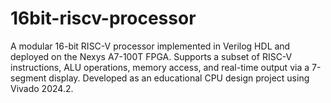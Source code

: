 # 16bit-riscv-processor
A modular 16-bit RISC-V processor implemented in Verilog HDL and deployed on the Nexys A7-100T FPGA. Supports a subset of RISC-V instructions, ALU operations, memory access, and real-time output via a 7-segment display. Developed as an educational CPU design project using Vivado 2024.2.
